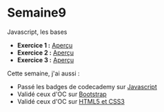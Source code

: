 # Semaine9
Javascript, les bases
* **Exercice 1 :** <a href="https://htmlpreview.github.io/?https://github.com/anouchk/Semaine9/blob/master/exercice_1.html">Aperçu</a>
* **Exercice 2 :** <a href="https://htmlpreview.github.io/?https://github.com/anouchk/Semaine9/blob/masterexercice_2.html">Aperçu</a>
* **Exercice 3 :** <a href="https://htmlpreview.github.io/?https://github.com/anouchk/Semaine9/blob/master/exercice_3.html">Aperçu</a>

Cette semaine, j'ai aussi :
* Passé les badges de codecademy sur <a href="https://www.codecademy.com/anouchk#completed">Javascript</a> 
* Validé ceux d'OC sur <a href="https://openclassrooms.com/course-certificates/7502559261">Bootstrap</a>
* Validé ceux d'OC sur <a href="https://openclassrooms.com/course-certificates/3297082830">HTML5 et CSS3</a>
